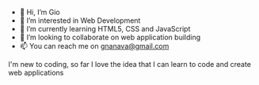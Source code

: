 - 👋 Hi, I’m Gio
- 👀 I’m interested in Web Development
- 🌱 I’m currently learning HTML5, CSS and JavaScript
- 💞️ I’m looking to collaborate on web application building
- 📫 You can reach me on gnanava@gmail.com

I'm new to coding, so far I love the idea that I can learn to code and create web applications

